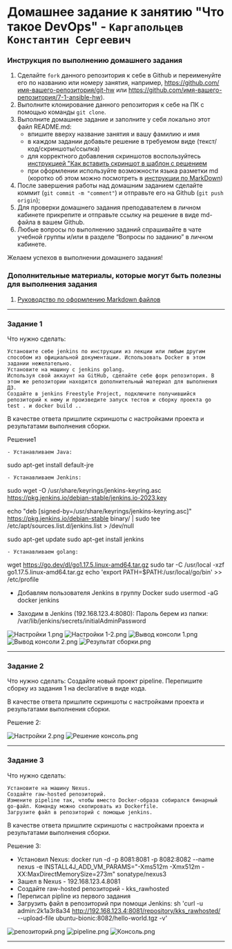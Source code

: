 # Домашнее задание к занятию "Что такое DevOps" - `Каргапольцев Константин Сергеевич`


### Инструкция по выполнению домашнего задания

   1. Сделайте `fork` данного репозитория к себе в Github и переименуйте его по названию или номеру занятия, например, https://github.com/имя-вашего-репозитория/git-hw или  https://github.com/имя-вашего-репозитория/7-1-ansible-hw).
   2. Выполните клонирование данного репозитория к себе на ПК с помощью команды `git clone`.
   3. Выполните домашнее задание и заполните у себя локально этот файл README.md:
      - впишите вверху название занятия и вашу фамилию и имя
      - в каждом задании добавьте решение в требуемом виде (текст/код/скриншоты/ссылка)
      - для корректного добавления скриншотов воспользуйтесь [инструкцией "Как вставить скриншот в шаблон с решением](https://github.com/netology-code/sys-pattern-homework/blob/main/screen-instruction.md)
      - при оформлении используйте возможности языка разметки md (коротко об этом можно посмотреть в [инструкции  по MarkDown](https://github.com/netology-code/sys-pattern-homework/blob/main/md-instruction.md))
   4. После завершения работы над домашним заданием сделайте коммит (`git commit -m "comment"`) и отправьте его на Github (`git push origin`);
   5. Для проверки домашнего задания преподавателем в личном кабинете прикрепите и отправьте ссылку на решение в виде md-файла в вашем Github.
   6. Любые вопросы по выполнению заданий спрашивайте в чате учебной группы и/или в разделе “Вопросы по заданию” в личном кабинете.
   
Желаем успехов в выполнении домашнего задания!
   
### Дополнительные материалы, которые могут быть полезны для выполнения задания

1. [Руководство по оформлению Markdown файлов](https://gist.github.com/Jekins/2bf2d0638163f1294637#Code)

---

### Задание 1

Что нужно сделать:

    Установите себе jenkins по инструкции из лекции или любым другим способом из официальной документации. Использовать Docker в этом задании нежелательно.
    Установите на машину с jenkins golang.
    Используя свой аккаунт на GitHub, сделайте себе форк репозитория. В этом же репозитории находится дополнительный материал для выполнения ДЗ.
    Создайте в jenkins Freestyle Project, подключите получившийся репозиторий к нему и произведите запуск тестов и сборку проекта go test . и docker build ..

В качестве ответа пришлите скриншоты с настройками проекта и результатами выполнения сборки.

Решение1

    - Устанавливаем Java: 
sudo apt-get install default-jre

    - Устанавливаем Jenkins:
sudo wget -O /usr/share/keyrings/jenkins-keyring.asc \
    https://pkg.jenkins.io/debian-stable/jenkins.io-2023.key

echo "deb [signed-by=/usr/share/keyrings/jenkins-keyring.asc]" \
    https://pkg.jenkins.io/debian-stable binary/ | sudo tee \
    /etc/apt/sources.list.d/jenkins.list > /dev/null

sudo apt-get update
sudo apt-get install jenkins

    - Устанавливаем golang:
wget https://go.dev/dl/go1.17.5.linux-amd64.tar.gz
sudo tar -C /usr/local -xzf go1.17.5.linux-amd64.tar.gz
echo 'export PATH=$PATH:/usr/local/go/bin' >> /etc/profile

  - Добавлям пользователя Jenkins в группу Docker
sudo usermod -aG docker jenkins

- Заходим в Jenkins (192.168.123.4:8080):
Пароль берем из папки: 
/var/lib/jenkins/secrets/initialAdminPassword

![Настройки 1.png](https://github.com/KargapoltcevKS/CI-CD-DewOps/blob/main/img/Настройки%201.png)
![Настройки 1-2.png](https://github.com/KargapoltcevKS/CI-CD-DewOps/blob/main/img/Настройки%201-2.png)
![Вывод консоли 1.png](https://github.com/KargapoltcevKS/CI-CD-DewOps/blob/main/img/Вывод%20консоли%201.png)
![Вывод консоли 2.png](https://github.com/KargapoltcevKS/CI-CD-DewOps/blob/main/img/Вывод%20консоли%202.png)
![Результат сборки.png](https://github.com/KargapoltcevKS/CI-CD-DewOps/blob/main/img/Результат%20сборки.png)

---

### Задание 2

Что нужно сделать:
Создайте новый проект pipeline.
Перепишите сборку из задания 1 на declarative в виде кода.

В качестве ответа пришлите скриншоты с настройками проекта и результатами выполнения сборки.

Решение 2:

![Настройки 2.png](https://github.com/KargapoltcevKS/CI-CD-DewOps/blob/main/img/Настройки%202.png)
![Решение консоль.png](https://github.com/KargapoltcevKS/CI-CD-DewOps/blob/main/img/Решение%202%20консоль.png)

---

### Задание 3

Что нужно сделать:

    Установите на машину Nexus.
    Создайте raw-hosted репозиторий.
    Измените pipeline так, чтобы вместо Docker-образа собирался бинарный go-файл. Команду можно скопировать из Dockerfile.
    Загрузите файл в репозиторий с помощью jenkins.

В качестве ответа пришлите скриншоты с настройками проекта и результатами выполнения сборки.

Решение 3:

- Установил Nexus:
docker run -d -p 8081:8081 -p 8082:8082 --name nexus -e INSTALL4J_ADD_VM_PARAMS="-Xms512m -Xmx512m -XX:MaxDirectMemorySize=273m" sonatype/nexus3
- Зашел в Nexus - 192.168.123.4.8081
- Создайте raw-hosted репозиторий - kks_rawhosted
- Переписал pipline из первого задания
- Загрузить файл в репозиторий при помощи Jenkins:
sh 'curl -u admin:2k1a3r8a34
http://192.168.123.4:8081/repository/kks_rawhosted/ --upload-file  ubuntu-bionic:8082/hello-world.tgz -v'


![репозиторий.png](https://github.com/KargapoltcevKS/CI-CD-DewOps/blob/main/img/репозиторий.png)
![pipeline.png](https://github.com/KargapoltcevKS/CI-CD-DewOps/blob/main/img/pipeline.png)
![Консоль.png](https://github.com/KargapoltcevKS/CI-CD-DewOps/blob/main/img/Консоль.png) 

---
